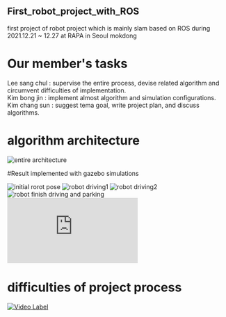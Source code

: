 ## First_robot_project_with_ROS
first project of robot project which is mainly slam based on ROS during 2021.12.21 ~ 12.27 at RAPA in Seoul mokdong  

# Our member's tasks  
Lee sang chul : supervise the entire process, devise related algorithm and circumvent difficulties of implementation.  
Kim bong jin : implement almost algorithm and simulation configurations.  
Kim chang sun : suggest tema goal, write project plan, and discuss algorithms.  

# algorithm architecture
<img src="https://user-images.githubusercontent.com/80735382/147632591-0f21271a-604e-4213-97fa-4554c944f89d.png" alt="entire architecture"/>
 

#Result implemented with gazebo simulations

 <img src = "https://user-images.githubusercontent.com/80735382/147632831-a8b1f007-a4e5-4a46-8a49-0ffbcc2c878c.png" alt = "initial rorot pose"/>
 <img src = "https://user-images.githubusercontent.com/80735382/147633634-7a5035a1-6b73-474a-bc3f-484c7dad9f65.png" alt = "robot driving1"/>
<img src = "https://user-images.githubusercontent.com/80735382/147632922-41e3c229-dd5b-4327-9608-910bade3bfac.png" alt="robot driving2"/>
<img src = "https://user-images.githubusercontent.com/80735382/147632962-1da4d1de-f368-4fd6-b12e-ab626bf023f3.png" alt= "robot finish driving and parking"/>
     
<embed src = "https://youtu.be/AYQwXWP7OH8"  alt="turtlebot3-burger driving moving"/>

# difficulties of project process

[![Video Label](http://img.youtube.com/vi/n64z70I2Wrk/0.jpg)](https://youtu.be/n64z70I2Wrk?t=0s)




